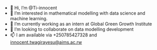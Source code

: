- 👋 Hi, I’m @Ti-innocent
- 👀 I’m interested in mathematical modelling with data science and machine learning.
- 🌱 I’m currently working as an intern at Global Green Growth Institute
- 💞️ I’m looking to collaborate on data modelling development
- 📫 I am available via +250785427328 and innocent.twagirayesu@aims.ac.rw

<!---
Ti-innocent/Ti-innocent is a ✨ special ✨ repository because its `README.md` (this file) appears on your GitHub profile.
You can click the Preview link to take a look at your changes.
--->
